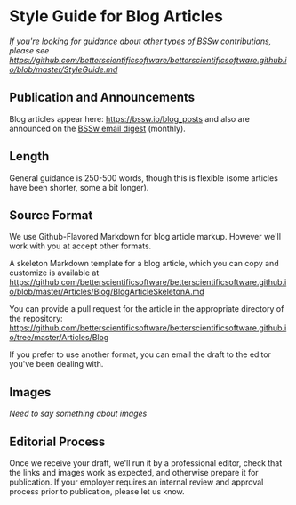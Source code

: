 # Style Guide for Blog Articles

*If you're looking for guidance about other types of BSSw contributions, please see https://github.com/betterscientificsoftware/betterscientificsoftware.github.io/blob/master/StyleGuide.md*

## Publication and Announcements

Blog articles appear here: https://bssw.io/blog_posts and also are announced on the [BSSw email digest](https://bssw.io/pages/receive-our-email-digest) (monthly).

## Length

General guidance is 250-500 words, though this is flexible (some articles have been shorter, some a bit longer). 

## Source Format

We use Github-Flavored Markdown for blog article markup.  However we'll work with you at accept other formats.

A skeleton Markdown template for a blog article, which you can copy and customize is available at https://github.com/betterscientificsoftware/betterscientificsoftware.github.io/blob/master/Articles/Blog/BlogArticleSkeletonA.md

You can provide a pull request for the article in the appropriate directory of the repository: https://github.com/betterscientificsoftware/betterscientificsoftware.github.io/tree/master/Articles/Blog

If you prefer to use another format, you can email the draft to the editor you've been dealing with.

## Images

*Need to say something about images*

## Editorial Process

Once we receive your draft, we'll run it by a professional editor, check that the links and images work as expected, and otherwise prepare it for publication.  If your employer requires an internal review and approval process prior to publication, please let us know.
